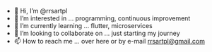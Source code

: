 - 👋 Hi, I’m @rrsartpl
- 👀 I’m interested in ... programming, continuous improvement
- 🌱 I’m currently learning ... flutter, microservices
- 💞️ I’m looking to collaborate on ... just starting my journey
- 📫 How to reach me ... over here or by e-mail rrsartpl@gmail.com

<!---
rrsartpl/rrsartpl is a ✨ special ✨ repository because its `README.md` (this file) appears on your GitHub profile.
You can click the Preview link to take a look at your changes.
--->
